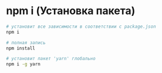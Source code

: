 # npm i (Установка пакета)

```bash
# установит все зависимости в соответствии с package.json
npm i

# полная запись
npm install

# установит пакет 'yarn' глобально
npm i -g yarn
```
